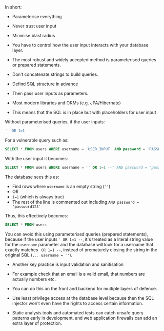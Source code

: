 In short:
- Parameterise everything
- Never trust user input
- Minimise blast radius

- You have to control how the user input interacts with your database layer.
- The most robust and widely accepted method is parameterised queries or prepared statements.
- Don't concatenate strings to build queries.
- Defind SQL structure in advance
- Then pass user inputs as parameters.

- Most modern libraries and ORMs (e.g. JPA/Hibernate)
- This means that the SQL is in place but with placeholders for user input

Without parameterised queries, if the user inputs:

```sql
'  OR 1=1 --
```

For a vulnerable query such as:

```sql
SELECT * FROM users WHERE username = 'USER_INPUT' AND password = 'PASSWORD_INPUT';
```

With the user input it becomes:

```sql
SELECT * FROM users WHERE username = '' OR 1=1 --' AND password = 'password123'
```

The database sees this as:
- Find rows where `username` is an empty string (`''`)
- OR
- `1=1` (which is always true)
- The rest of the line is commented out including `AND password = 'password123'`

Thus, this effectively becomes:

```sql
SELECT * FROM users
```

You can avoid this using parameterised queries (prepared statements), because if the user inputs `' OR 1=1 --`, it's treated as a literal string value for the `username` parameter and the database will look for a username that exactly matches ` OR 1=1 --`, instead of prematurely closing the string in the original SQL (`... username = ''`).

- Another key practice is input validation and sanitisation
- For example check that an email is a valid email, that numbers are actually numbers etc.
- You can do this on the front and backend for multiple layers of defence.

- Use least privilege access at the database level because then the SQL injector won't even have the rights to access certain information.

- Static analysis tools and automated tests can catch unsafe query patterns early in development, and web application firewalls can add an extra layer of protection.